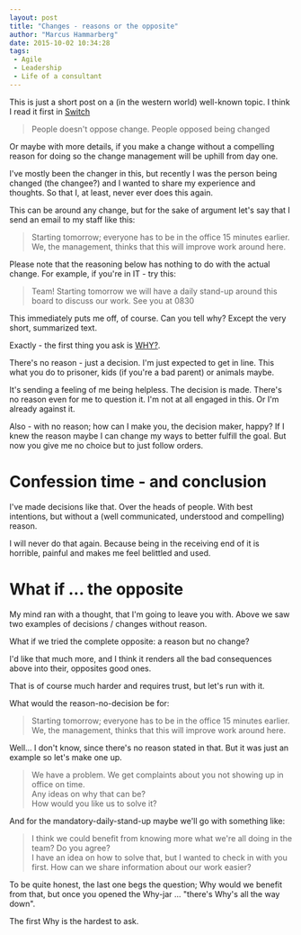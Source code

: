 ```yaml
---
layout: post
title: "Changes - reasons or the opposite"
author: "Marcus Hammarberg"
date: 2015-10-02 10:34:28
tags:
 - Agile
 - Leadership
 - Life of a consultant
---
```


This is just a short post on a (in the western world) well-known topic. I think I read it first in [Switch](http://heathbrothers.com/books/switch/)

<blockquote>People doesn't oppose change. People opposed being changed</blockquote>

Or maybe with more details, if you make a change without a compelling reason for doing so the change management will be uphill from day one. 

I've mostly been the changer in this, but recently I was the person being changed (the changee?) and I wanted to share my experience and thoughts. So that I, at least, never ever does this again.

<a name='more'></a>

This can be around any change, but for the sake of argument let's say that I send an email to my staff like this: 

<blockquote>Starting tomorrow; everyone has to be in the office 15 minutes earlier. We, the management, thinks that this will improve work around here.</blockquote>

Please note that the reasoning below has nothing to do with the actual change. For example, if you're in IT - try this:

<blockquote>Team! Starting tomorrow we will have a daily stand-up around this board to discuss our work. See you at 0830</blockquote>

This immediately puts me off, of course. Can you tell why? Except the very short, summarized text. 

Exactly - the first thing you ask is [WHY?](http://www.marcusoft.net/2015/01/things-i-say-often-why.html). 

There's no reason - just a decision. I'm just expected to get in line. This what you do to prisoner, kids (if you're a bad parent) or animals maybe. 

It's sending a feeling of me being helpless. The decision is made. There's no reason even for me to question it. I'm not at all engaged in this. Or I'm already against it. 

Also - with no reason; how can I make you, the decision maker, happy? If I knew the reason maybe I can change my ways to better fulfill the goal. But now you give me no choice but to just follow orders.

# Confession time - and conclusion
I've made decisions like that. Over the heads of people. With best intentions, but without a (well communicated, understood and compelling) reason. 

I will never do that again. Because being in the receiving end of it is horrible, painful and makes me feel belittled and used.

# What if ... the opposite 
My mind ran with a thought, that I'm going to leave you with. Above we saw two examples of decisions / changes without reason. 

What if we tried the complete opposite: a reason but no change? 

I'd like that much more, and I think it renders all the bad consequences above into their, opposites good ones.

That is of course much harder and requires trust, but let's run with it.

What would the reason-no-decision be for: 

<blockquote>Starting tomorrow; everyone has to be in the office 15 minutes earlier. We, the management, thinks that this will improve work around here.</blockquote>

Well... I don't know, since there's no reason stated in that. But it was just an example so let's make one up. 

<blockquote>We have a problem. We get complaints about you not showing up in office on time. <br>
Any ideas on why that can be? <br>
How would you like us to solve it? <br>
</blockquote>

And for the mandatory-daily-stand-up maybe we'll go with something like: 

<blockquote>I think we could benefit from knowing more what we're all doing in the team? Do you agree? <br>
I have an idea on how to solve that, but I wanted to check in with you first. How can we share information about our work easier?</blockquote>

To be quite honest, the last one begs the question; Why would we benefit from that, but once you opened the Why-jar ... "there's Why's all the way down". 

The first Why is the hardest to ask.


